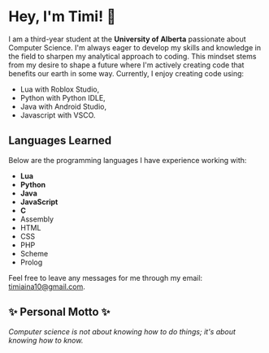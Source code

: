 # Hey, I'm Timi! 👋
I am a third-year student at the **University of Alberta** passionate about Computer Science. I'm always eager to develop my skills and knowledge in the field to sharpen my analytical approach to coding. This mindset stems from my desire to shape a future where I'm actively creating code that benefits our earth in some way. Currently, I enjoy creating code using: 
  - Lua with Roblox Studio,
  - Python with Python IDLE,
  - Java with Android Studio,
  - Javascript with VSCO.

## Languages Learned
Below are the programming languages I have experience working with: 
  - **Lua**
  - **Python**
  - **Java**
  - **JavaScript**
  - **C**
  - Assembly
  - HTML
  - CSS
  - PHP
  - Scheme
  - Prolog

Feel free to leave any messages for me through my email: timiaina10@gmail.com.


## ✨ Personal Motto ✨
*Computer science is not about knowing how to do things; it's about knowing how to know.*
